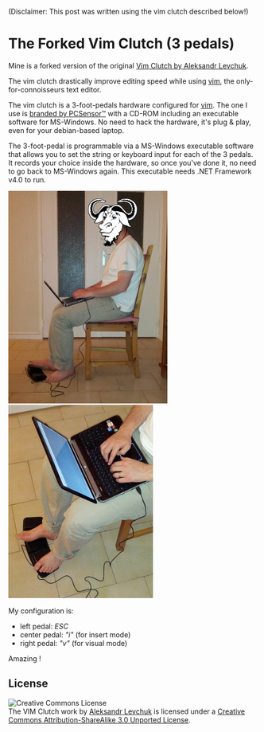 (Disclaimer: This post was written using the vim clutch described below!)

The Forked Vim Clutch (3 pedals)
================================

Mine is a forked version of the original [Vim Clutch by Aleksandr Levchuk](https://github.com/alevchuk/vim-clutch/blob/master/README.md).

The vim clutch drastically improve editing speed while using [vim](http://www.vim.org/about.php), the only-for-connoisseurs text editor.

The vim clutch is a 3-foot-pedals hardware configured for [vim](http://www.vim.org/about.php). The one I use is [branded by PCSensor™](http://www.pcsensor.com/index.php?_a=viewProd&productId=55) with a CD-ROM including an executable software for MS-Windows. No need to hack the hardware, it's plug & play, even for your debian-based laptop.

The 3-foot-pedal is programmable via a MS-Windows executable software that allows you to set the string or keyboard input for each of the 3 pedals. It records your choice inside the hardware, so once you've done it, no need to go back to MS-Windows again. This executable needs .NET Framework v4.0 to run.

<img src="https://github.com/ronanguilloux/writings/raw/master/public/vim-clutch-1.jpg" />

<img src="https://github.com/ronanguilloux/writings/raw/master/public/vim-clutch-2.jpg" />

My configuration is:

* left pedal: *ESC*
* center pedal: *"i"* (for insert mode)
* right pedal: *"v"* (for visual mode)

Amazing !

## License ##

<img alt="Creative Commons License"
style="border-width:0" src="http://i.creativecommons.org/l/by-sa/3.0/88x31.png"
 />
 <br /><span xmlns:dct="http://purl.org/dc/terms/" 
 href="http://purl.org/dc/dcmitype/Text" property="dct:title" 
 rel="dct:type">The VIM Clutch work</span> by <a 
 xmlns:cc="http://creativecommons.org/ns#" 
 href="https://github.com/alevchuk/vim-clutch" property="cc:attributionName" 
 rel="cc:attributionURL">Aleksandr Levchuk</a> is licensed under a <a 
 rel="license" href="http://creativecommons.org/licenses/by-sa/3.0/">Creative 
 Commons Attribution-ShareAlike 3.0 Unported License</a>.
